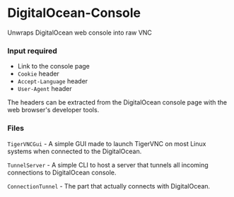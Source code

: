 # DigitalOcean-Console
Unwraps DigitalOcean web console into raw VNC

### Input required
- Link to the console page
- `Cookie` header
- `Accept-Language` header
- `User-Agent` header

The headers can be extracted from the DigitalOcean console page with the web browser's developer tools.

### Files
`TigerVNCGui` - A simple GUI made to launch TigerVNC on most Linux systems when connected to the DigitalOcean.

`TunnelServer` - A simple CLI to host a server that tunnels all incoming connections to DigitalOcean console.

`ConnectionTunnel` - The part that actually connects with DigitalOcean.
